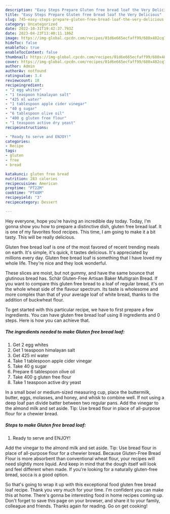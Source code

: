 ```yaml
---
description: "Easy Steps Prepare Gluten free bread loaf the Very Delicious"
title: "Easy Steps Prepare Gluten free bread loaf the Very Delicious"
slug: 745-easy-steps-prepare-gluten-free-bread-loaf-the-very-delicious
category: Uncategorized
date: 2022-10-31T19:42:37.793Z
date: 2023-04-23T13:40:11.186Z
image: https://img-global.cpcdn.com/recipes/01d6e665ecfaff99/680x482cq70/gluten-free-bread-loaf-recipe-main-photo.jpg
hideToc: false
enableToc: true
enableTocContent: false
thumbnail: https://img-global.cpcdn.com/recipes/01d6e665ecfaff99/680x482cq70/gluten-free-bread-loaf-recipe-main-photo.jpg
cover: https://img-global.cpcdn.com/recipes/01d6e665ecfaff99/680x482cq70/gluten-free-bread-loaf-recipe-main-photo.jpg
author: Admin
authorAv: notfound
ratingvalue: 3.4
reviewcount: 18
recipeingredient:
- "2 egg whites"
- "1 teaspoon himalayan salt"
- "425 ml water"
- "1 tablespoon apple cider vinegar"
- "40 g sugar"
- "6 tablespoon olive oil"
- "400 g gluten free flour"
- "1 teaspoon active dry yeast"
recipeinstructions:

- "Ready to serve and ENJOY!"
categories:
- Recipe
tags:
- gluten
- free
- bread

katakunci: gluten free bread 
nutrition: 283 calories
recipecuisine: American
preptime: "PT22M"
cooktime: "PT48M"
recipeyield: "3"
recipecategory: Dessert

---
```



Hey everyone, hope you're having an incredible day today. Today, I'm gonna show you how to prepare a distinctive dish, gluten free bread loaf. It is one of my favorites food recipes. This time, I am going to make it a bit tasty. This will be really delicious.

Gluten free bread loaf is one of the most favored of recent trending meals on earth. It's simple, it's quick, it tastes delicious. It's appreciated by millions every day. Gluten free bread loaf is something that I have loved my whole life. They're nice and they look wonderful.

These slices are moist, but not gummy, and have the same bounce that glutinous bread has. Schär Gluten-Free Artisan Baker Multigrain Bread. If you want to compare this gluten free bread to a loaf of regular bread, it&#39;s on the whole wheat side of the flavour spectrum. Its taste is wholesome and more complex than that of your average loaf of white bread, thanks to the addition of buckwheat flour.


To get started with this particular recipe, we have to first prepare a few ingredients. You can have gluten free bread loaf using 8 ingredients and 0 steps. Here is how you can achieve that.

<!--inarticleads1-->

##### The ingredients needed to make Gluten free bread loaf:

1. Get 2 egg whites
1. Get 1 teaspoon himalayan salt
1. Get 425 ml water
1. Take 1 tablespoon apple cider vinegar
1. Take 40 g sugar
1. Prepare 6 tablespoon olive oil
1. Take 400 g gluten free flour
1. Take 1 teaspoon active dry yeast


In a small bowl or medium-sized measuring cup, place the buttermilk, butter, eggs, molasses, and honey, and whisk to combine well. If not using a deep loaf pan divide batter between two regular pans. Add the vinegar to the almond milk and set aside. Tip: Use bread flour in place of all-purpose flour for a chewier bread. 

<!--inarticleads2-->

##### Steps to make Gluten free bread loaf:


1. Ready to serve and ENJOY!

Add the vinegar to the almond milk and set aside. Tip: Use bread flour in place of all-purpose flour for a chewier bread. Because Gluten-Free Bread Flour is more absorbent than conventional wheat flour, your recipes will need slightly more liquid. And keep in mind that the dough itself will look and feel different when made. If you&#39;re looking for a naturally gluten-free bread, socca is a good option. 

So that's going to wrap it up with this exceptional food gluten free bread loaf recipe. Thank you very much for your time. I'm confident you can make this at home. There's gonna be interesting food in home recipes coming up. Don't forget to save this page on your browser, and share it to your family, colleague and friends. Thanks again for reading. Go on get cooking!
